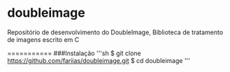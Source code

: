 doubleimage
===========

Repositório de desenvolvimento do DoubleImage, Biblioteca de tratamento de imagens escrito em C

===========
###Instalação
'''sh
  $ git clone https://github.com/fariias/doubleimage.git
  $ cd doubleimage
'''
